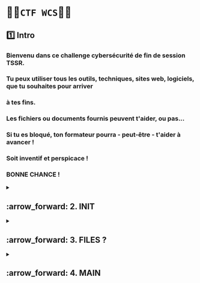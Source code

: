 # 🏴‍☠️`CTF WCS`🏴‍☠️ 

## 1️⃣ Intro

### Bienvenu dans ce challenge cybersécurité de fin de session TSSR.
### Tu peux utiliser tous les outils, techniques, sites web, logiciels, que tu souhaites pour arriver
### à tes fins.
### Les fichiers ou documents fournis peuvent t'aider, ou pas...
### Si tu es bloqué, ton formateur pourra - peut-être - t'aider à avancer !
### Soit inventif et perspicace !
### BONNE CHANCE !


<details>
<summary>
<h2>
:arrow_forward: 2. INIT  
</h2>
</summary>


# ➡️ Ouvrir le Zip

### 1️⃣ Prise en main de [JtR](https://github.com/NALSED/Future-R-vision/blob/main/LINUX/app/password/john_the_ripper2.md)

### 2️⃣ Utilisation de [crunch](https://ns3edu.com/blog/a-detailed-guide-on-crunch-tool/) [crunch2](https://itintegrity.wordpress.com/2012/08/18/crunch-un-generateur-de-wordlist-simple-et-efficace/) pour généger une wordlist.

### Vérifier que crunch est installé et version
      crunch -h

### Editer le fichier de charset dans `/usr/share/crunch/charset.lst`

![image](https://github.com/user-attachments/assets/69eaf5fd-95d6-4355-b929-ea250f4ad418)

### On peux par la suite réutiliser ce charset dans la commandes crunch:

    crunch 8 8 -f /usr/share/crunch/charset.lst tssr -t Az@@@@@7 -o wordlist.lst

### `crunch` appel l'utilisation de crunch

### `8 8` Min et Max pour le MDP

### `-f /usr/share/crunch/charset.lst tssr` Appel le charset créer précédement

### `-t Az@@@@@7` spécifie que le MDP doit commencer par Az finir par 7 et les @ autres caractéres

### `-o wordlist.lst` redirige la sortie vers le fichier demandé


### 3️⃣ Utiliser le fichier wordlist.lst créer avec JtR / 

      zip2john chalengeTSSR.zip > haszip

### ` zip2john` appel l'extraction du hash d'un fichier zip

### `chalengeTSSR.zip ` extrait le hash de ce fichier

### `> haszip` dans ce fichier
      
     sudo john --wordlist=/home/practoxx/Documents/wordlist.lst /home/practoxx/haszip

### `john` appel john à exécuter >>>

### `--wordlist=/home/practoxx/Documents/wordlist.lst` chemin vers la liste créer avec crunch

### `/home/practoxx/haszip` sur le fichier contenant le hash précédemement extrait. 

### Et voila le MDP

![image](https://github.com/user-attachments/assets/3c5f1eba-cf97-4548-b0a0-716e89ee77a1)
















</details>



<details>
<summary>
<h2>
:arrow_forward: 3. FILES ?  
</h2>
</summary>

## 1️⃣ `Accéder à la VM`

### Au démarage spammer e
### On arrive sur cette page
![image](https://github.com/user-attachments/assets/5b4dcb50-0cec-4332-9dd3-48ec8b6c6f41)

### A laide des fléches descendre jusquà la ligne commençant "linux"
![image](https://github.com/user-attachments/assets/f17c24bf-e563-4784-b83a-93058ca2a100)

### Derrière le mot quiet
![image](https://github.com/user-attachments/assets/906445e9-68aa-47f6-9033-09d0c9df2138)

### Ecrire rw init=/bin/bash ⚠️ Clavier en qwerty ⚠️ Puis sauvegarder.

### Résultat attendu
![image](https://github.com/user-attachments/assets/39cf6d06-daf0-48ff-9a18-381f9b697da3)

### changer le mot de passe de root
      passwd

![image](https://github.com/user-attachments/assets/7e81867e-ea42-44eb-8f10-8e181dbfc66e)

### lister les utilisateur 
      getent passwd {1000..1003} # liste les utilisateur avec UUID entre 1000 et 1003

![image](https://github.com/user-attachments/assets/8ab3159d-8c20-4bd8-a67f-583a55f7d99a)

### Changer les MDP des deux utilisateurs
      passwd wildssh
      passwd ftponly

### Quitter ce mode avec la commande
      exec /sbin/init

### On peux accéder à la machine via root

## 2️⃣ `trouver les fichiers`

      cd /home/ftponly/ftp/files
      
![image](https://github.com/user-attachments/assets/3741657c-7994-42be-b1e6-a2591bcb1039)

### ⚠️ Message erreur après => apt install unzip : en attente de l'entête
### Probléme avec le fichier => etc/apt/sources.list
### Ajouter la première ligne

![image](https://github.com/user-attachments/assets/06a17126-8a39-46b4-9e89-ffd6b50e7c89)

### Trouvvé ici 

## Debian Squeeze sources.list

## Debian.org FR mirror
deb http://ftp.fr.debian.org/debian/ squeeze main contrib non-free
deb-src http://ftp.fr.debian.org/debian/ squeeze main contrib non-free

## Debian security updates
deb http://security.debian.org/ squeeze/updates main contrib non-free
deb-src http://security.debian.org/ squeeze/updates main contrib non-free































</details>




<details>
<summary>
<h2>
:arrow_forward: 4. MAIN  
</h2>
</summary>
blabla
</details>












